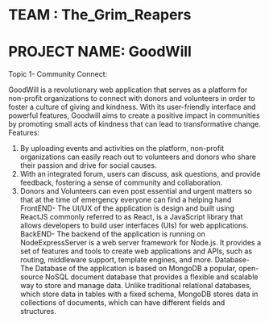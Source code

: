 # TEAM : The_Grim_Reapers
# PROJECT NAME: GoodWill

Topic 1- Community Connect:

GoodWill is a revolutionary web application that serves as a platform for non-profit organizations to connect with donors and volunteers in order to foster a culture of giving and kindness. With its user-friendly interface and powerful features, Goodwill aims to create a positive impact in communities by promoting small acts of kindness that can lead to transformative change. 
Features: 
  1. By uploading events and activities on the platform, non-profit organizations can easily reach out to volunteers and donors who share their passion and drive for social causes. 
  2. With an integrated forum, users can discuss, ask questions, and provide feedback, fostering a sense of community and collaboration.
  3. Donors and Volunteers can even post essential and urgent matters so that at the time of emergency everyone can find a helping hand
FrontEND- The UI/UX of the application is design and built using ReactJS commonly referred to as React, is a JavaScript library that allows developers to build user               interfaces (UIs) for web applications.
BackEND- The backend of the application is running on NodeExpressServer  is a web server framework for Node.js. It provides a set of features and tools to create web               applications and APIs, such as routing, middleware support, template engines, and more.
Database- The Database of the application is based on MongoDB a popular, open-source NoSQL document database that provides a flexible and scalable way to store and                 manage data. Unlike traditional relational databases, which store data in tables with a fixed schema, MongoDB stores data in collections of documents, which             can have different fields and structures.
